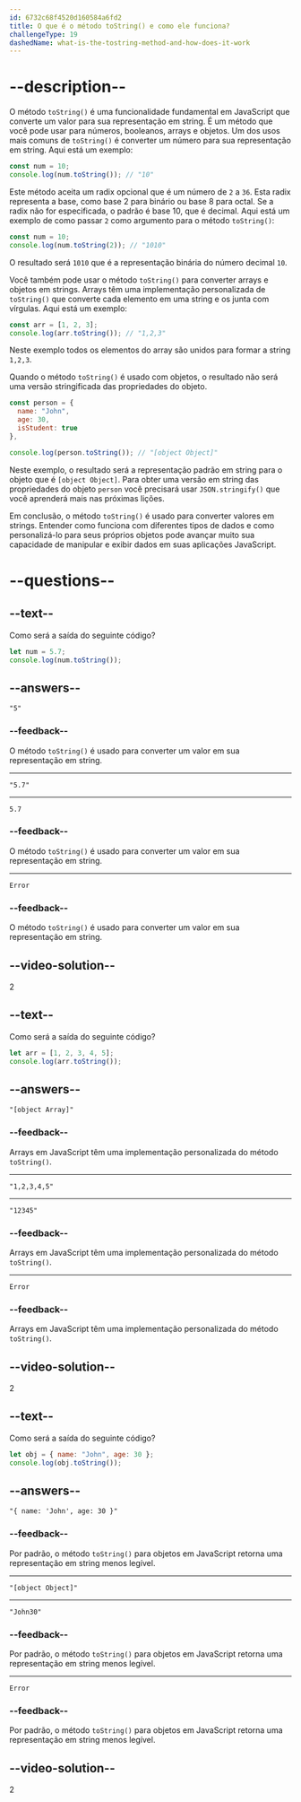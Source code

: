 ```yaml
---
id: 6732c68f4520d160584a6fd2
title: O que é o método toString() e como ele funciona?
challengeType: 19
dashedName: what-is-the-tostring-method-and-how-does-it-work
---
```


# --description--

O método `toString()` é uma funcionalidade fundamental em JavaScript que converte um valor para sua representação em string. É um método que você pode usar para números, booleanos, arrays e objetos. Um dos usos mais comuns de `toString()` é converter um número para sua representação em string. Aqui está um exemplo:

```js
const num = 10;
console.log(num.toString()); // "10"
```

Este método aceita um radix opcional que é um número de `2` a `36`. Esta radix representa a base, como base 2 para binário ou base 8 para octal. Se a radix não for especificada, o padrão é base 10, que é decimal. Aqui está um exemplo de como passar `2` como argumento para o método `toString()`:

```js
const num = 10;
console.log(num.toString(2)); // "1010"
```

O resultado será `1010` que é a representação binária do número decimal `10`.

Você também pode usar o método `toString()` para converter arrays e objetos em strings. Arrays têm uma implementação personalizada de `toString()` que converte cada elemento em uma string e os junta com vírgulas. Aqui está um exemplo:

```js
const arr = [1, 2, 3];
console.log(arr.toString()); // "1,2,3"
```

Neste exemplo todos os elementos do array são unidos para formar a string `1,2,3`. 

Quando o método `toString()` é usado com objetos, o resultado não será uma versão stringificada das propriedades do objeto. 

```js
const person = {
  name: "John",
  age: 30,
  isStudent: true
},

console.log(person.toString()); // "[object Object]"
```

Neste exemplo, o resultado será a representação padrão em string para o objeto que é `[object Object]`. Para obter uma versão em string das propriedades do objeto `person` você precisará usar `JSON.stringify()` que você aprenderá mais nas próximas lições.

Em conclusão, o método `toString()` é usado para converter valores em strings. Entender como funciona com diferentes tipos de dados e como personalizá-lo para seus próprios objetos pode avançar muito sua capacidade de manipular e exibir dados em suas aplicações JavaScript.

# --questions--

## --text--

Como será a saída do seguinte código?

```js
let num = 5.7;
console.log(num.toString());
```

## --answers--

`"5"`

### --feedback--

O método `toString()` é usado para converter um valor em sua representação em string.

---

`"5.7"`

---

`5.7`

### --feedback--

O método `toString()` é usado para converter um valor em sua representação em string.

---

`Error`

### --feedback--

O método `toString()` é usado para converter um valor em sua representação em string.

## --video-solution--

2

## --text--

Como será a saída do seguinte código?

```js
let arr = [1, 2, 3, 4, 5];
console.log(arr.toString());
```

## --answers--

`"[object Array]"`

### --feedback--

Arrays em JavaScript têm uma implementação personalizada do método `toString()`.

---

`"1,2,3,4,5"`

---

`"12345"`

### --feedback--

Arrays em JavaScript têm uma implementação personalizada do método `toString()`.

---

`Error`

### --feedback--

Arrays em JavaScript têm uma implementação personalizada do método `toString()`.

## --video-solution--

2

## --text--

Como será a saída do seguinte código?

```js
let obj = { name: "John", age: 30 };
console.log(obj.toString());
```

## --answers--

`"{ name: 'John', age: 30 }"`

### --feedback--

Por padrão, o método `toString()` para objetos em JavaScript retorna uma representação em string menos legível.

---

`"[object Object]"`

---

`"John30"`

### --feedback--

Por padrão, o método `toString()` para objetos em JavaScript retorna uma representação em string menos legível.

---

`Error`

### --feedback--

Por padrão, o método `toString()` para objetos em JavaScript retorna uma representação em string menos legível.

## --video-solution--

2
